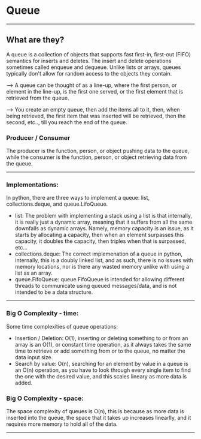 # Queue

---

## What are they?

A queue is a collection of objects that supports fast first-in, first-out (FIFO) semantics for inserts and deletes. The insert and delete operations sometimes called enqueue and dequeue. Unlike lists or arrays, queues typically don't allow for random access to the objects they contain.

--> A queue can be thought of as a line-up, where the first person, or element in the line-up, is the first one served, or the first element that is retrieved from the queue.

--> You create an empty queue, then add the items all to it, then, when being retrieved, the first item that was inserted will be retrieved, then the second, etc.., till you reach the end of the queue.

### Producer / Consumer

The producer is the function, person, or object pushing data to the queue, while the consumer is the function, person, or object retrieving data from the queue.

---

### Implementations:

In python, there are three ways to implement a queue: list, collections.deque, and queue.LifoQueue.

- list: The problem with implementing a stack using a list is that internally, it is really just a dynamic array, meaning that it suffers from all the
  same downfalls as dynamic arrays. Namely, memory capacity is an issue, as it starts by allocating a capacity, then when an element
  surpasses this capacity, it doubles the capacity, then triples when that is surpassed, etc...
- collections.deque: The correct implemenation of a queue in python, internally, this is a doubly linked list, and as such, there is no issues with
  memory locations, nor is there any wasted memory unlike with using a list as an array.
- queue.FifoQueue: queue.FifoQueue is intended for allowing different threads to communicate using queued messages/data, and is not intended to be a data structure.

---

### Big O Complexity - time:

Some time complexities of queue operations:

- Insertion / Deletion: O(1), inserting or deleting something to or from an array is an O(1), or constant time operation, as it always takes the same time
  to retrieve or add something from or to the queue, no matter the data input size.
- Search by value: O(n), searching for an element by value in a queue is an O(n) operation, as you have to look through every single item to
  find the one with the desired value, and this scales lineary as more data is added.

### Big O Complexity - space:

The space complexity of queues is O(n), this is because as more data is inserted into the queue, the space that it takes up increases linearlly, and it requires more memory to hold all of the data.

---

